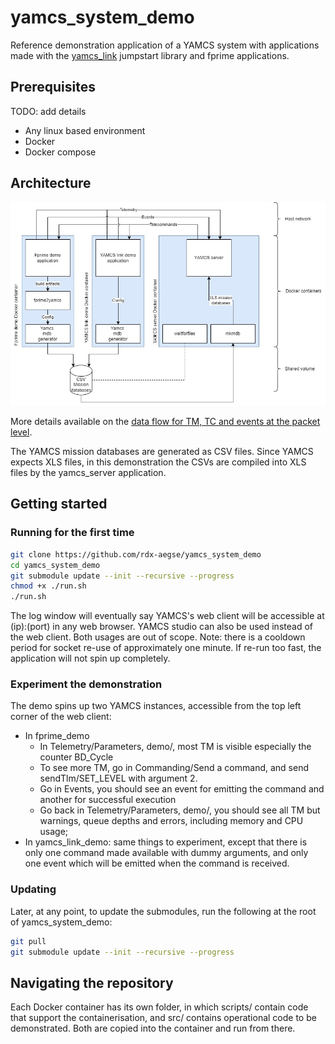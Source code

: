 # yamcs_system_demo

Reference demonstration application of a YAMCS system with applications made with the [yamcs_link](https://github.com/rdx-aegse/yamcs_link) jumpstart library and fprime applications. 

## Prerequisites
 
TODO: add details
- Any linux based environment
- Docker
- Docker compose

## Architecture

![architecture diagram](/docs/architecture.jpg)

More details available on the [data flow for TM, TC and events at the packet level](/docs/architecture-tm,tc,events.jpg).

The YAMCS mission databases are generated as CSV files. Since YAMCS expects XLS files, in this demonstration the CSVs are compiled into XLS files by the yamcs_server application. 

## Getting started
### Running for the first time

```bash
git clone https://github.com/rdx-aegse/yamcs_system_demo
cd yamcs_system_demo
git submodule update --init --recursive --progress
chmod +x ./run.sh
./run.sh
```

The log window will eventually say YAMCS's web client will be accessible at (ip):(port) in any web browser. 
YAMCS studio can also be used instead of the web client. Both usages are out of scope. 
Note: there is a cooldown period for socket re-use of approximately one minute. If re-run too fast, the application will not spin up completely. 

### Experiment the demonstration

The demo spins up two YAMCS instances, accessible from the top left corner of the web client:
- In fprime_demo
  - In Telemetry/Parameters, demo/, most TM is visible especially the counter BD_Cycle
  - To see more TM, go in Commanding/Send a command, and send sendTlm/SET_LEVEL with argument 2.
  - Go in Events, you should see an event for emitting the command and another for successful execution
  - Go back in Telemetry/Parameters, demo/, you should see all TM but warnings, queue depths and errors, including memory and CPU usage;
- In yamcs_link_demo: same things to experiment, except that there is only one command made available with dummy arguments, and only one event which will be emitted when the command is received. 

### Updating

Later, at any point, to update the submodules, run the following at the root of yamcs_system_demo:
```bash
git pull
git submodule update --init --recursive --progress
```

## Navigating the repository

Each Docker container has its own folder, in which scripts/ contain code that support the containerisation, and src/ contains operational code to be demonstrated. Both are copied into the container and run from there. 
